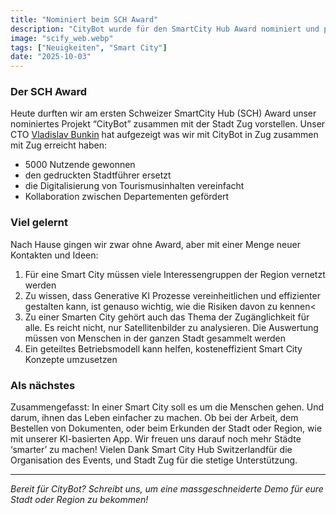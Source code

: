```yaml
---
title: "Nominiert beim SCH Award"
description: "CityBot wurde für den SmartCity Hub Award nominiert und präsentierte Erfolge wie 5000 Nutzende und den Ersatz von Stadtführern in Zug. Auch ohne Auszeichnung sammelte das Team wertvolle Erkenntnisse zur Umsetzung smarter Städte. - 6 min zu lesen"
image: "scify_web.webp"
tags: ["Neuigkeiten", "Smart City"]
date: "2025-10-03"
---
```


### Der SCH Award
Heute durften wir am ersten Schweizer SmartCity Hub (SCH) Award unser nominiertes Projekt “CityBot” zusammen mit der Stadt Zug vorstellen. Unser CTO [Vladislav Bunkin](https://www.linkedin.com/in/bunkinv/) hat 
aufgezeigt was wir mit CityBot in Zug zusammen mit Zug erreicht haben:

- 5000 Nutzende gewonnen
- den gedruckten Stadtführer ersetzt
- die Digitalisierung von Tourismusinhalten vereinfacht
- Kollaboration zwischen Departementen gefördert


### Viel gelernt
Nach Hause gingen wir zwar ohne Award, aber mit einer Menge neuer Kontakten und Ideen:

1) Für eine Smart City müssen viele Interessengruppen der Region vernetzt werden
2) Zu wissen, dass Generative KI Prozesse vereinheitlichen und effizienter gestalten kann, ist genauso wichtig, wie die Risiken davon zu kennen<
3) Zu einer Smarten City gehört auch das Thema der Zugänglichkeit für alle. Es reicht nicht, nur Satellitenbilder zu analysieren. Die Auswertung müssen von Menschen in der ganzen Stadt gesammelt werden
4) Ein geteiltes Betriebsmodell kann helfen, kosteneffizient Smart City Konzepte umzusetzen


### Als nächstes
Zusammengefasst: In einer Smart City soll es um die Menschen gehen. Und darum, ihnen das Leben einfacher zu machen. Ob bei der Arbeit, dem Bestellen von Dokumenten, oder beim Erkunden der Stadt oder Region, wie mit unserer KI-basierten App. Wir freuen uns darauf noch mehr Städte ‘smarter’ zu machen! Vielen Dank Smart City Hub Switzerlandfür die Organisation des Events, und Stadt Zug für die stetige Unterstützung.


---

*Bereit für CityBot? Schreibt uns, um eine massgeschneiderte Demo für eure Stadt oder Region zu bekommen!*